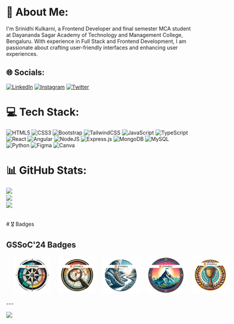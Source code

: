 # 💫 About Me:
I'm Srinidhi Kulkarni, a Frontend Developer and final semester MCA student at Dayananda Sagar Academy of Technology and Management College, Bengaluru. With experience in Full Stack and Frontend Development, I am passionate about crafting user-friendly interfaces and enhancing user experiences.

## 🌐 Socials:
[![LinkedIn](https://img.shields.io/badge/LinkedIn-%230077B5.svg?logo=linkedin&logoColor=white)](https://linkedin.com/in/srinidhikulkarni/) [![Instagram](https://img.shields.io/badge/Instagram-%23E4405F.svg?logo=Instagram&logoColor=white)](https://instagram.com/srinidhii7)  [![Twitter](https://img.shields.io/badge/Twitter-%231DA1F2.svg?logo=Twitter&logoColor=white)](https://twitter.com/srinidhifd) 

# 💻 Tech Stack:
![HTML5](https://img.shields.io/badge/html5-%23E34F26.svg?style=for-the-badge&logo=html5&logoColor=white) ![CSS3](https://img.shields.io/badge/css3-%231572B6.svg?style=for-the-badge&logo=css3&logoColor=white) ![Bootstrap](https://img.shields.io/badge/bootstrap-%23563D7C.svg?style=for-the-badge&logo=bootstrap&logoColor=white) ![TailwindCSS](https://img.shields.io/badge/tailwindcss-%2338B2AC.svg?style=for-the-badge&logo=tailwind-css&logoColor=white) ![JavaScript](https://img.shields.io/badge/javascript-%23323330.svg?style=for-the-badge&logo=javascript&logoColor=%23F7DF1E) ![TypeScript](https://img.shields.io/badge/typescript-%23007ACC.svg?style=for-the-badge&logo=typescript&logoColor=white)   ![React](https://img.shields.io/badge/react-%2320232a.svg?style=for-the-badge&logo=react&logoColor=%2361DAFB) ![Angular](https://img.shields.io/badge/angular-%23DD0031.svg?style=for-the-badge&logo=angular&logoColor=white) ![NodeJS](https://img.shields.io/badge/node.js-6DA55F?style=for-the-badge&logo=node.js&logoColor=white) ![Express.js](https://img.shields.io/badge/express.js-%23404d59.svg?style=for-the-badge&logo=express&logoColor=%2361DAFB) ![MongoDB](https://img.shields.io/badge/MongoDB-%234ea94b.svg?style=for-the-badge&logo=mongodb&logoColor=white) ![MySQL](https://img.shields.io/badge/mysql-%2300f.svg?style=for-the-badge&logo=mysql&logoColor=white) ![Python](https://img.shields.io/badge/python-3670A0?style=for-the-badge&logo=python&logoColor=ffdd54)	![Figma](https://img.shields.io/badge/figma-%23F24E1E.svg?style=for-the-badge&logo=figma&logoColor=white)  ![Canva](https://img.shields.io/badge/Canva-%2300C4CC.svg?style=for-the-badge&logo=Canva&logoColor=white)

# 📊 GitHub Stats:
![](https://github-readme-stats.vercel.app/api?username=srinidhifd&theme=dark&hide_border=false&include_all_commits=true&count_private=false)<br/>
![](https://github-readme-streak-stats.herokuapp.com/?user=srinidhifd&theme=dark&hide_border=false)<br/>
![](https://github-readme-stats.vercel.app/api/top-langs/?username=srinidhifd&theme=dark&hide_border=false&include_all_commits=true&count_private=false&layout=compact)

<br>
# 🎖 Badges

## GSSoC'24 Badges

<div style='display:flex; align-items:center; gap: 20px;' align='center'><a href="https://gssoc.girlscript.tech/leaderboard">
  <img src="https://raw.githubusercontent.com/girlscript/gssoc-website-new/main/public/badges/postman.png" width="100px" height="100px" /></a>
  <img src="https://github.com/girlscript/gssoc-website-new/blob/main/public/badges/1.png" width="100px" height="100px" />
  <img src="https://github.com/girlscript/gssoc-website-new/blob/main/public/badges/2.png" width="100px" height="100px" />
  <img src="https://github.com/girlscript/gssoc-website-new/blob/main/public/badges/3.png" width="100px" height="100px" />
  <img src="https://github.com/girlscript/gssoc-website-new/blob/main/public/badges/4.png" width="100px" height="100px" />
  <img src="https://github.com/girlscript/gssoc-website-new/blob/main/public/badges/5.png" width="100px" height="100px" />
</div>
<br>
---

[![](https://visitcount.itsvg.in/api?id=srinidhifd&icon=0&color=0)](https://visitcount.itsvg.in)

<!-- Proudly created with GPRM ( https://gprm.itsvg.in ) -->
